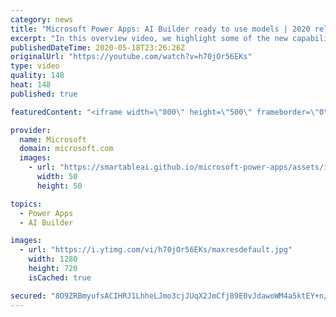```yaml
---
category: news
title: "Microsoft Power Apps: AI Builder ready to use models | 2020 release wave 1 overview"
excerpt: "In this overview video, we highlight some of the new capabilities included in the latest update to Microsoft Power Apps, AI Builder ready to use models.     Here are the capabilities covered:   • Entity extraction helps you by identifying and extracting people, dates, places, locations, etc. from text"
publishedDateTime: 2020-05-18T23:26:26Z
originalUrl: "https://youtube.com/watch?v=h70jOr56EKs"
type: video
quality: 148
heat: 148
published: true

featuredContent: "<iframe width=\"800\" height=\"500\" frameborder=\"0\" src=\"https://www.youtube.com/embed/h70jOr56EKs\" allow=\"accelerometer; autoplay; encrypted-media; gyroscope; picture-in-picture\" allowfullscreen></iframe>"

provider:
  name: Microsoft
  domain: microsoft.com
  images:
    - url: "https://smartableai.github.io/microsoft-power-apps/assets/images/organizations/microsoft.com-50x50.jpg"
      width: 50
      height: 50

topics:
  - Power Apps
  - AI Builder

images:
  - url: "https://i.ytimg.com/vi/h70jOr56EKs/maxresdefault.jpg"
    width: 1280
    height: 720
    isCached: true

secured: "8O9ZRBmyufsACIHRJ1LhheLJmo3cjJUqX2JmCfj89E0vJdawoWM4a5ktEY+n/nlZZtAQ5NJnk1xIMh/9n84PjMx4Xe86+yDam8XB7wiu+izWaxA+yKlejwB0DxBChU6iTQPugrQGZ9BqlhX4Z/2X7uCMVpTeYDItTXOqpGeWt44Ymhh80n5gll4i0e/wlGUKbIEiY9W7qjKPxS0qL1RmdD0hdHVYGdBjKbu0FctVIUQ4+YHVVm3qMhbRjlH2xv+diGgZ1QKWicaz5ryi/4Yf9TsHgWZG6vpvdsWjOMEBATKBRxiabEtsYvNOqkBfUzBLsOI942J450RS4fgCfxdyDks5lfRLCJzTwM/44wcwEU+D+s5Wmi5NSz2EfezALOL1slIaFiyrvJ8a80Gjndh2Mo35qhL5zqjtV8G1MvQrFjnnBCO3d5SiCjczv7N8TnbY;dBxBigMWH+0aEAbWezyrPw=="
---
```


